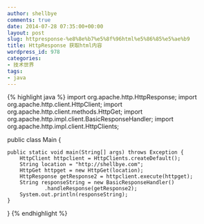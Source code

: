 ```yaml
---
author: shellbye
comments: true
date: 2014-07-28 07:35:00+00:00
layout: post
slug: httpresponse-%e8%8e%b7%e5%8f%96html%e5%86%85%e5%ae%b9
title: HttpResponse 获取html内容
wordpress_id: 978
categories:
- 技术世界
tags:
- java
---
```



{% highlight java %}
import org.apache.http.HttpResponse;
import org.apache.http.client.HttpClient;
import org.apache.http.client.methods.HttpGet;
import org.apache.http.impl.client.BasicResponseHandler;
import org.apache.http.impl.client.HttpClients;

public class Main {

    public static void main(String[] args) throws Exception {
        HttpClient httpclient = HttpClients.createDefault();
        String location = "http://shellbye.com";
        HttpGet httpget = new HttpGet(location);
        HttpResponse getResponse2 = httpclient.execute(httpget);
        String responseString = new BasicResponseHandler()
                .handleResponse(getResponse2);
        System.out.println(responseString);
    }
}
{% endhighlight %}